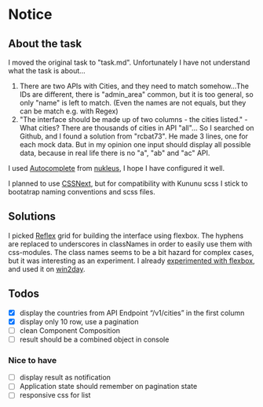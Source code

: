 # Notice

## About the task

I moved the original task to "task.md". Unfortunately I have not understand what the task is about...

1. There are two APIs with Cities, and they need to match somehow...The IDs are different, there is "admin_area" common, but it is too general, so only "name" is left to match. (Even the names are not equals, but they can be match e.g. with Regex)
1. "The interface should be made up of two columns - the cities listed." - What cities? There are thousands of cities in API "all"... So I searched on Github, and I found a solution from "rcbat73". He made 3 lines, one for each mock data. But in my opinion one input should display all possible data, because in real life there is no "a", "ab" and "ac" API.

I used [Autocomplete](https://kununu.github.io/nukleus/#/autocomplete) from [nukleus](https://kununu.github.io/nukleus), I hope I have configured it well.

I planned to use [CSSNext](http://cssnext.io/), but for compatibility with Kununu scss I stick to bootatrap naming conventions and scss files.

## Solutions

I picked [Reflex](http://leejordan.github.io/reflex/docs/) grid for building the interface using flexbox. The hyphens are replaced to underscores in classNames in order to easily use them with css-modules. The class names seems to be a bit hazard for complex cases, but it was interesting as an experiment. I already [experimented with flexbox](https://zyxneo.github.io/flexbox/try-flexbox), and used it on [win2day](https://www.win2day.at/).

## Todos

* [x] display the countries from API Endpoint “/v1/cities” in the first column
* [x] display only 10 row, use a pagination
* [ ] clean Component Composition
* [ ] result should be a combined object in console

### Nice to have

* [ ] display result as notification
* [ ] Application state should remember on pagination state
* [ ] responsive css for list
